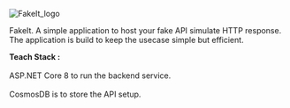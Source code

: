 
![FakeIt_logo](https://github.com/souravkayal/FakeIt/assets/6651731/14c1ce8d-1c6e-457d-848c-575754293e37) 

FakeIt. A simple application to host your fake API simulate HTTP response. The application is build to keep the usecase simple but efficient. 

<b> Teach Stack : </b> </br> </br>
ASP.NET Core 8 to run the backend service. </br> </br>
CosmosDB is to store the API setup.

